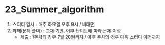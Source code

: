 # 23_Summer_algorithm
1. 스터디 일시 : 매주 화요일 오후 9시 / 비대면
2. 과제(문제 풀이) : 교재 기반, 이후 난이도에 따라 문제 지정
   - 제출 : 1주차의 경우 7월 20일까지 / 이후 주차의 경우 다음 스터디 이전까지
